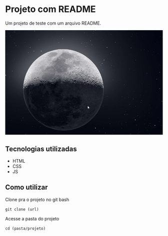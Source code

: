 # Projeto com README
Um projeto de teste com um arquivo README.

<img src="./teste tela.gif" alt="gif de teste da tela do projeto xyz">

## Tecnologias utilizadas
- HTML
- CSS
- JS

## Como utilizar

Clone pra o projeto no git bash
```
git clone (url)
```
Acesse a pasta do projeto
```
cd (pasta/projeto)
```